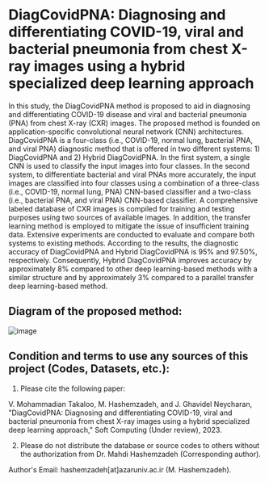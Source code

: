 # DiagCovidPNA: Diagnosing and differentiating COVID-19, viral and bacterial pneumonia from chest X-ray images using a hybrid specialized deep learning approach

In this study, the DiagCovidPNA method is proposed to aid in diagnosing and differentiating COVID-19 disease and viral and bacterial pneumonia (PNA) from chest X-ray (CXR) images. The proposed method is founded on application-specific convolutional neural network (CNN) architectures. DiagCovidPNA is a four-class (i.e., COVID-19, normal lung, bacterial PNA, and viral PNA) diagnostic method that is offered in two different systems: 1) DiagCovidPNA and 2) Hybrid DiagCovidPNA. In the first system, a single CNN is used to classify the input images into four classes. In the second system, to differentiate bacterial and viral PNAs more accurately, the input images are classified into four classes using a combination of a three-class (i.e., COVID-19, normal lung, PNA) CNN-based classifier and a two-class (i.e., bacterial PNA, and viral PNA) CNN-based classifier. A comprehensive labeled database of CXR images is compiled for training and testing purposes using two sources of available images. In addition, the transfer learning method is employed to mitigate the issue of insufficient training data. Extensive experiments are conducted to evaluate and compare both systems to existing methods. According to the results, the diagnostic accuracy of DiagCovidPNA and Hybrid DiagCovidPNA is 95% and 97.50%, respectively. Consequently, Hybrid DiagCovidPNA improves accuracy by approximately 8% compared to other deep learning-based methods with a similar structure and by approximately 3% compared to a parallel transfer deep learning-based method. 


## Diagram of the proposed method:

![image](https://github.com/M-Hashemzadeh/DiagCovidPNA/assets/59253242/b4061fe7-a0fe-4e9e-8936-effa6d16cefd)


## Condition and terms to use any sources of this project (Codes, Datasets, etc.):

1) Please cite the following paper:

V. Mohammadian Takaloo, M. Hashemzadeh, and J. Ghavidel Neycharan, "DiagCovidPNA: Diagnosing and differentiating COVID-19, viral and bacterial pneumonia from chest X-ray images using a hybrid specialized deep learning approach," Soft Computing (Under review), 2023.

2) Please do not distribute the database or source codes to others without the authorization from Dr. Mahdi Hashemzadeh (Corresponding author).

Author's Email: hashemzadeh[at]azaruniv.ac.ir (M. Hashemzadeh).

